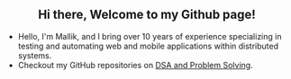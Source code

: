 <h2 align="center">Hi there, Welcome to my Github page!</h2>
<ul>
  <li>Hello, I'm Mallik, and I bring over 10 years of experience specializing in testing and automating web and mobile applications within distributed systems.</li>
  <li>Checkout my GitHub repositories on <a href = "https://github.com/mallikarjunakv2023/JavaDSAProblemSolving">DSA and Problem Solving</a>.</li>
</ul>
